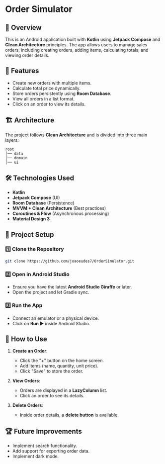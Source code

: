 # Order Simulator

## 📌 Overview
This is an Android application built with **Kotlin** using **Jetpack Compose** and **Clean Architecture** principles. The app allows users to manage sales orders, including creating orders, adding items, calculating totals, and viewing order details.

## 🎯 Features
- Create new orders with multiple items.
- Calculate total price dynamically.
- Store orders persistently using **Room Database**.
- View all orders in a list format.
- Click on an order to view its details.

## 🏗 Architecture
The project follows **Clean Architecture** and is divided into three main layers:

```
root
│── data
│── domain
│── ui
```

## 🛠 Technologies Used
- **Kotlin**
- **Jetpack Compose** (UI)
- **Room Database** (Persistence)
- **MVVM + Clean Architecture** (Best practices)
- **Coroutines & Flow** (Asynchronous processing)
- **Material Design 3**

## 📂 Project Setup
### 1️⃣ Clone the Repository
```sh
git clone https://github.com/joaoeudes7/OrderSimulator.git
```

### 2️⃣ Open in Android Studio
- Ensure you have the latest **Android Studio Giraffe** or later.
- Open the project and let Gradle sync.

### 3️⃣ Run the App
- Connect an emulator or a physical device.
- Click on **Run ▶** inside Android Studio.

## 🚀 How to Use
1. **Create an Order**:
    - Click the "+" button on the home screen.
    - Add items (name, quantity, unit price).
    - Click "Save" to store the order.

2. **View Orders**:
    - Orders are displayed in a **LazyColumn** list.
    - Click an order to see its details.

3. **Delete Orders**:
    - Inside order details, a **delete button** is available.

## 🏆 Future Improvements
- Implement search functionality.
- Add support for exporting order data.
- Implement dark mode.
